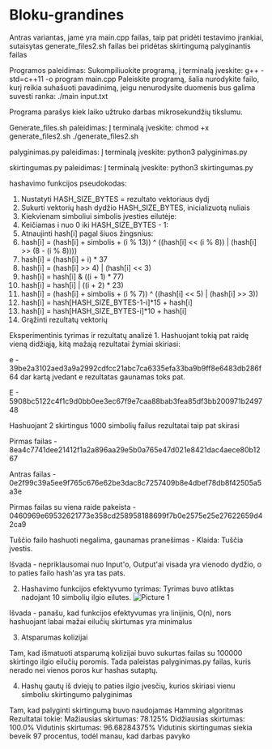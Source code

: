 # Bloku-grandines
Antras variantas, jame yra main.cpp failas, taip pat pridėti testavimo įrankiai, sutaisytas generate_files2.sh failas bei pridėtas skirtingumą palyginantis failas

Programos paleidimas:
Sukompiliuokite programą, į terminalą įveskite:
g++ -std=c++11 -o program main.cpp
Paleiskite programą, šalia nurodykite failo, kurį reikia suhašuoti pavadinimą, jeigu nenurodysite duomenis bus galima suvesti ranka:
./main input.txt

Programa parašys kiek laiko užtruko darbas mikrosekundžių tikslumu.


Generate_files.sh paleidimas:
Į terminalą įveskite:
chmod +x generate_files2.sh
./generate_files2.sh


palyginimas.py paleidimas:
Į terminalą įveskite:
python3 palyginimas.py

skirtingumas.py paleidimas:
Į terminalą įveskite:
python3 skirtingumas.py


hashavimo funkcijos pseudokodas:
1.   Nustatyti HASH_SIZE_BYTES = rezultato vektoriaus dydį
2.   Sukurti vektorių hash dydžio HASH_SIZE_BYTES, inicializuotą nuliais
3.   Kiekvienam simboliui simbolis įvesties eilutėje:
4.   Keičiamas i nuo 0 iki HASH_SIZE_BYTES - 1:
5.   Atnaujinti hash[i] pagal šiuos žingsnius:
6.    hash[i] = (hash[i] + simbolis + (i % 13)) ^ ((hash[i] << (i % 8)) | (hash[i] >> (8 - (i % 8))))
7.    hash[i] = (hash[i] + i) * 37
8.    hash[i] = (hash[i] >> 4) | (hash[i] << 3)
9.    hash[i] = hash[i] & ((i + 1) * 77)
10.   hash[i] = hash[i] | ((i + 2) * 23)
11.   hash[i] = (hash[i] + simbolis + (i % 7)) ^ ((hash[i] << 5) | (hash[i] >> 3))
12.   hash[i] = hash[HASH_SIZE_BYTES-1-i]*15 + hash[i]
13.   hash[i] = hash[HASH_SIZE_BYTES-i]*10 + hash[i]
14. Grąžinti rezultatų vektorių


Eksperimentinis tyrimas ir rezultatų analizė
1.
Hashuojant tokią pat raidę vieną didžiąją, kitą mažają rezultatai žymiai skiriasi:

e - 39be2a3102aed3a9a2992cdfcc21abc7ca6335efa33ba9b9ff8e6483db286f64  dar kartą įvedant e rezultatas gaunamas toks pat.

E - 5908bc5122c4f1c9d0bb0ee3ec67f9e7caa88bab3fea85df3bb200971b249748

Hashuojant 2 skirtingus 1000 simbolių failus rezultatai taip pat skirasi

Pirmas failas - 8ea4c7741dee21412f1a2a896aa29e5b0a765e47d021e8421dac4aece80b1267

Antras failas - 0e2f99c39a5ee9f765c676e62be3dac8c7257409b8e4dbef78db8f42505a5a3e

Pirmas failas su viena raide pakeista - 0460969e69532621773e358cd258958188699f7b0e2575e25e27622659d42ca9

Tuščio failo hashuoti negalima, gaunamas pranešimas - Klaida: Tuščia įvestis.

Išvada - nepriklausomai nuo Input'o, Output'ai visada yra vienodo dydžio, o to paties failo hash'as yra tas pats.

2. Hashavimo funkcijos efektyvumo tyrimas:
Tyrimas buvo atliktas nadojant 10 simbolių ilgio eilutes.
![Picture 1](https://github.com/Pijussad/Bloku-grandines/assets/64306577/7af2ce54-01bc-46ff-9d6f-f348596bc1cf)

Išvada - panašu, kad funkcijos efektyvumas yra linijinis, O(n), nors hashuojant labai mažai eilučių skirtumas yra minimalus

3. Atsparumas kolizijai
   
Tam, kad išmatuoti atsparumą kolizijai buvo sukurtas failas su 100000 skirtingo ilgio eilučių poromis. Tada paleistas palyginimas.py failas, kuris nerado nei vienos poros kur hashas sutaptų.

4. Hashų gautų iš dviejų to paties ilgio įvesčių, kurios skiriasi vienu simboliu skirtingumo palyginimas

Tam, kad palyginti skirtingumą buvo naudojamas Hamming algoritmas
   Rezultatai tokie:
Mažiausias skirtumas: 78.125%
Didžiausias skirtumas: 100.0%
Vidutinis skirtumas: 96.68284375%
Vidutinis skirtingumas siekia beveik 97 procentus, todėl manau, kad darbas pavyko

